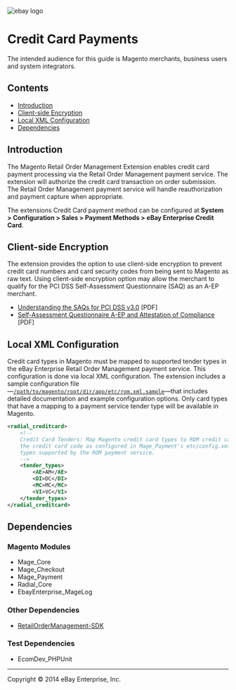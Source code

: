 ![ebay logo](../../../../../../docs/static/logo-vert.png)

# Credit Card Payments

The intended audience for this guide is Magento merchants, business users and system integrators.

## Contents

- [Introduction](#introduction)
- [Client-side Encryption](#client-side-encryption)
- [Local XML Configuration](#local-xml-configuration)
- [Dependencies](#dependencies)

## Introduction

The Magento Retail Order Management Extension enables credit card payment processing via the Retail Order Management payment service. The extension will authorize the credit card transaction on order submission. The Retail Order Management payment service will handle reauthorization and payment capture when appropriate. 

The extensions Credit Card payment method can be configured at **System > Configuration > Sales > Payment Methods > eBay Enterprise Credit Card**.

## Client-side Encryption

The extension provides the option to use client-side encryption to prevent credit card numbers and card security codes from being sent to Magento as raw text. Using client-side encryption option may allow the merchant to qualify for the PCI DSS Self-Assessment Questionnaire (SAQ) as an A-EP merchant.

- [Understanding the SAQs for PCI DSS v3.0](https://www.pcisecuritystandards.org/documents/Understanding_SAQs_PCI_DSS_v3.pdf) [PDF]
- [Self-Assessment Questionnaire A-EP and Attestation of Compliance](https://www.pcisecuritystandards.org/documents/SAQ_A-EP_v3.pdf) [PDF]

## Local XML Configuration

Credit card types in Magento must be mapped to supported tender types in the eBay Enterprise Retail Order Management payment service. This configuration is done via local XML configuration. The extension includes a sample configuration file—[`/path/to/magento/root/dir/app/etc/rom.xml.sample`](../../../../etc/rom.xml.sample)—that includes detailed documentation and example configuration options. Only card types that have a mapping to a payment service tender type will be available in Magento.

```xml
<radial_creditcard>
	<!--
	Credit Card Tenders: Map Magento credit card types to ROM credit card tender types. Node names must match
	the credit card code as configured in Mage_Payment's etc/config.xml. Values must match credit card tender
	types supported by the ROM payment service.
	-->
	<tender_types>
		<AE>AM</AE>
		<DI>DC</DI>
		<MC>MC</MC>
		<VI>VC</VI>
	</tender_types>
</radial_creditcard>
```

## Dependencies

### Magento Modules

- Mage_Core
- Mage_Checkout
- Mage_Payment
- Radial_Core
- EbayEnterprise_MageLog

### Other Dependencies

- [RetailOrderManagement-SDK](https://github.com/eBayEnterprise/RetailOrderManagement-SDK)

### Test Dependencies

- EcomDev_PHPUnit

- - -
Copyright © 2014 eBay Enterprise, Inc.
